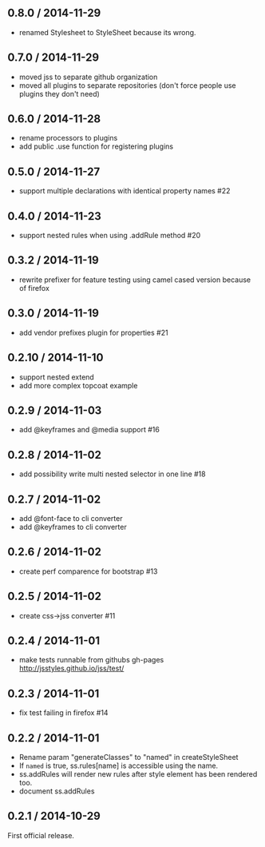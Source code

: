## 0.8.0 / 2014-11-29

- renamed Stylesheet to StyleSheet because its wrong.

## 0.7.0 / 2014-11-29

- moved jss to separate github organization
- moved all plugins to separate repositories (don't force people use plugins they don't need)

## 0.6.0 / 2014-11-28

- rename processors to plugins
- add public .use function for registering plugins

## 0.5.0 / 2014-11-27

- support multiple declarations with identical property names #22

## 0.4.0 / 2014-11-23

- support nested rules when using .addRule method #20

## 0.3.2 / 2014-11-19

- rewrite prefixer for feature testing using camel cased version because of firefox

## 0.3.0 / 2014-11-19

- add vendor prefixes plugin for properties #21

## 0.2.10 / 2014-11-10

- support nested extend
- add more complex topcoat example

## 0.2.9 / 2014-11-03

- add @keyframes and @media support #16

## 0.2.8 / 2014-11-02

- add possibility write multi nested selector in one line #18

## 0.2.7 / 2014-11-02

- add @font-face to cli converter
- add @keyframes to cli converter

## 0.2.6 / 2014-11-02

- create perf comparence for bootstrap #13

## 0.2.5 / 2014-11-02

- create css->jss converter #11

## 0.2.4 / 2014-11-01

- make tests runnable from githubs gh-pages http://jsstyles.github.io/jss/test/

## 0.2.3 / 2014-11-01

- fix test failing in firefox #14

## 0.2.2 / 2014-11-01

- Rename param "generateClasses" to "named" in createStyleSheet
- If `named` is true, ss.rules[name] is accessible using the name.
- ss.addRules will render new rules after style element has been rendered too.
- document ss.addRules

## 0.2.1 / 2014-10-29

First official release.
